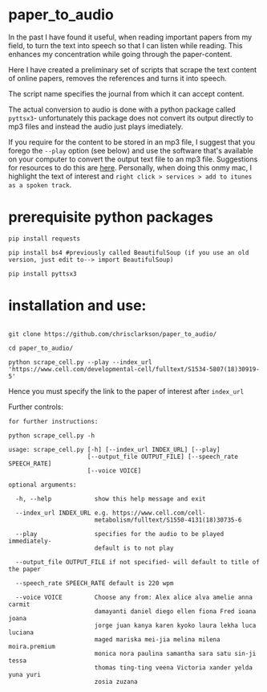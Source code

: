 # paper_to_audio

In the past I have found it useful, when reading important papers from my field, to turn the text into speech 
so that I can listen while reading. This enhances my concentration while going through the paper-content.

Here I have created a preliminary set of scripts that scrape the text content of online papers, 
removes the references and turns it into speech.

The script name specifies the journal from which it can accept content.

The actual conversion to audio is done with a python package called `pyttsx3`- unfortunately 
this package does not convert its output directly to mp3 files and instead the audio just plays imediately.

If you require for the content to be stored in an mp3 file, I suggest that you forego the `--play` option 
(see below) and use the software that's available on your computer to convert the output text file to an 
mp3 file. Suggestions for resources to do this are [here](https://alternativeto.net/software/text-to-mp3-converter/).
Personally, when doing this onmy mac, I highlight the text of interest and `right click > services > add to itunes as a spoken track`.


# prerequisite python packages
```
pip install requests

pip install bs4 #previously called BeautifulSoup (if you use an old version, just edit to--> import BeautifulSoup) 

pip install pyttsx3
```

# installation and use:

```

git clone https://github.com/chrisclarkson/paper_to_audio/

cd paper_to_audio/

python scrape_cell.py --play --index_url 'https://www.cell.com/developmental-cell/fulltext/S1534-5807(18)30919-5'
```
Hence you must specify the link to the paper of interest after `index_url`

Further controls:

```
for further instructions:

python scrape_cell.py -h

usage: scrape_cell.py [-h] [--index_url INDEX_URL] [--play]
                      [--output_file OUTPUT_FILE] [--speech_rate SPEECH_RATE]
                      [--voice VOICE]

optional arguments:

  -h, --help            show this help message and exit
  
  --index_url INDEX_URL e.g. https://www.cell.com/cell-
                        metabolism/fulltext/S1550-4131(18)30735-6
                        
  --play                specifies for the audio to be played immediately-
                        default is to not play
                        
  --output_file OUTPUT_FILE if not specified- will default to title of the paper
  
  --speech_rate SPEECH_RATE default is 220 wpm
  
  --voice VOICE         Choose any from: Alex alice alva amelie anna carmit
                        damayanti daniel diego ellen fiona Fred ioana joana
                        jorge juan kanya karen kyoko laura lekha luca luciana
                        maged mariska mei-jia melina milena moira.premium
                        monica nora paulina samantha sara satu sin-ji tessa
                        thomas ting-ting veena Victoria xander yelda yuna yuri
                        zosia zuzana
  ```
                        
